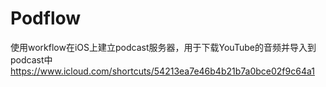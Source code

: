 # Podflow
使用workflow在iOS上建立podcast服务器，用于下载YouTube的音频并导入到podcast中
   https://www.icloud.com/shortcuts/54213ea7e46b4b21b7a0bce02f9c64a1